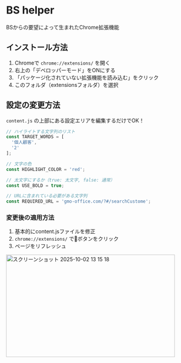 # BS helper

BSからの要望によって生まれたChrome拡張機能

## インストール方法

1. Chromeで `chrome://extensions/` を開く
2. 右上の「デベロッパーモード」をONにする
3. 「パッケージ化されていない拡張機能を読み込む」をクリック
4. このフォルダ（extensionsフォルダ）を選択

## 設定の変更方法

`content.js` の上部にある設定エリアを編集するだけでOK！

```javascript
// ハイライトする文字列のリスト
const TARGET_WORDS = [
  '個人顧客',
  '2'
];

// 文字の色
const HIGHLIGHT_COLOR = 'red';

// 太文字にするか（true: 太文字, false: 通常）
const USE_BOLD = true;

// URLに含まれている必要がある文字列
const REQUIRED_URL = 'gmo-office.com/?#/searchCustome';
```

### 変更後の適用方法

1. 基本的にcontent.jsファイルを修正
2. `chrome://extensions/` で🔄ボタンをクリック
3. ページをリフレッシュ

<img width="459" height="279" alt="スクリーンショット 2025-10-02 13 15 18" src="https://github.com/user-attachments/assets/7a2c79b9-bf3b-4f9f-bafc-278973962170" />
